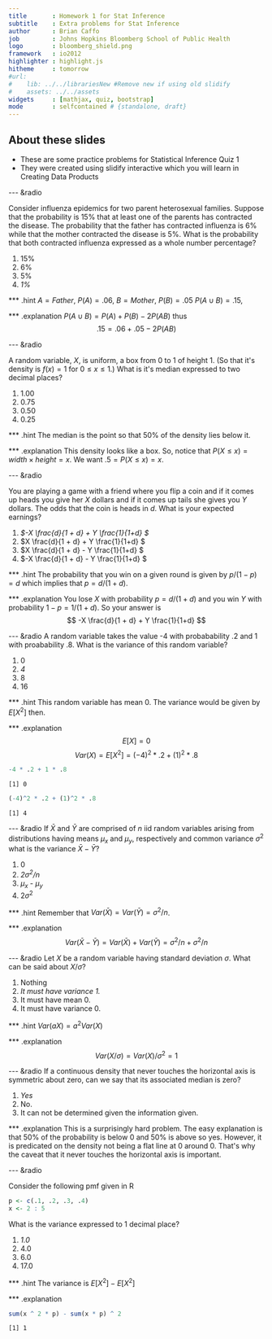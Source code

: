 ```yaml
---
title       : Homework 1 for Stat Inference
subtitle    : Extra problems for Stat Inference
author      : Brian Caffo
job         : Johns Hopkins Bloomberg School of Public Health
logo        : bloomberg_shield.png
framework   : io2012
highlighter : highlight.js  
hitheme     : tomorrow       
#url:
#    lib: ../../librariesNew #Remove new if using old slidify
#    assets: ../../assets
widgets     : [mathjax, quiz, bootstrap]
mode        : selfcontained # {standalone, draft}
---
```




## About these slides
- These are some practice problems for Statistical Inference Quiz 1
- They were created using slidify interactive which you will learn in 
Creating Data Products

--- &radio

Consider influenza epidemics for two parent heterosexual families. Suppose that the probability is 15% that at least one of the parents has contracted the disease. The probability that the father has contracted influenza is 6% while that the mother contracted the disease is 5%. What is the probability that both contracted influenza expressed as a whole number percentage?

1. 15%
2. 6%
3. 5%
4. _1%_

*** .hint
$A = Father$, $P(A) = .06$, $B = Mother$, $P(B) = .05$ 
$P(A\cup B) = .15$, 

*** .explanation
$P(A\cup B) = P(A) + P(B) - 2 P(AB)$ thus
$$.15 = .06 + .05 - 2 P(AB)$$

---  &radio

A random variable, $X$, is uniform, a box from $0$ to $1$ of height $1$. (So that it's density is $f(x) = 1$ for $0\leq x \leq 1$.) What is it's median expressed to two decimal places? </p>

1. 1.00
2. 0.75
3. 0.50
4. 0.25

*** .hint
The median is the point so that 50% of the density lies below it.

*** .explanation
This density looks like a box. So, notice that $P(X \leq x) = width\times height = x$.
We want $.5 = P(X\leq x) = x$.

--- &radio

You are playing a game with a friend where you flip a coin and if it comes up heads you give her  $X$ dollars and if it comes up tails she gives you $Y$ dollars. The odds that the coin is heads in $d$. What is your expected earnings?

1. _$-X \frac{d}{1 + d} + Y \frac{1}{1+d} $_
2. $X \frac{d}{1 + d} + Y \frac{1}{1+d} $
3. $X \frac{d}{1 + d} - Y \frac{1}{1+d} $
4. $-X \frac{d}{1 + d} - Y \frac{1}{1+d} $

*** .hint
The probability that you win on a given round is given by $p / (1 - p) = d$ which implies
that $p = d / (1 + d)$.

*** .explanation
You lose $X$ with probability $p = d/(1 +d)$ and you win $Y$ with probability $1-p = 1/(1 + d)$. So your answer is
$$
-X \frac{d}{1 + d} + Y \frac{1}{1+d} 
$$

--- &radio
A random variable takes the value -4 with probabability .2 and 1 with proabability .8. What
is the variance of this random variable?

1. 0
2. _4_
3. 8
4. 16

*** .hint
This random variable has mean 0. The variance would be given by $E[X^2]$ then.

*** .explanation
$$E[X] = 0$$
$$
Var(X) = E[X^2] = (-4)^2 * .2 + (1)^2 * .8
$$

```r
-4 * .2 + 1 * .8
```

```
[1] 0
```

```r
(-4)^2 * .2 + (1)^2 * .8
```

```
[1] 4
```



--- &radio
If $\bar X$ and $\bar Y$ are comprised of $n$ iid random variables arising from distributions
having  means $\mu_x$ and $\mu_y$, respectively and common variance $\sigma^2$
what is the variance $\bar X - \bar Y$?

1. 0
2. _$2\sigma^2/n$_
3. $\mu_x$ - $\mu_y$
4. $2\sigma^2$

*** .hint
Remember that $Var(\bar X) = Var(\bar Y) = \sigma^2 / n$. 

*** .explanation 
$$
Var(\bar X - \bar Y) = Var(\bar X) + Var(\bar Y) = \sigma^2 / n + \sigma^2 / n
$$

--- &radio
Let $X$ be a random variable having standard deviation $\sigma$. What can
be said about $X /\sigma$?

1. Nothing
2. _It must have variance 1._
3. It must have mean 0.
4. It must have variance 0.

*** .hint
$Var(aX) = a^2 Var(X)$

*** .explanation
$$Var(X / \sigma) = Var(X) / \sigma^2 = 1$$


--- &radio
If a continuous density that never touches the horizontal axis is symmetric about zero, can we say that its associated median is zero?

1. _Yes_
2. No.
3. It can not be determined given the information given.

*** .explanation
This is a surprisingly hard problem. The easy explanation is that 50% of the probability
is below 0 and 50% is above so yes. However, it is predicated on the density not being
a flat line at 0 around 0. That's why the caveat that it never touches the horizontal axis
is important.


--- &radio

Consider the following pmf given in R

```r
p <- c(.1, .2, .3, .4)
x <- 2 : 5 
```

What is the variance expressed to 1 decimal place?

1. _1.0_
2. 4.0
3. 6.0
4. 17.0

*** .hint
The variance is $E[X^2] - E[X^2]$

*** .explanation 

```r
sum(x ^ 2 * p) - sum(x * p) ^ 2
```

```
[1] 1
```

